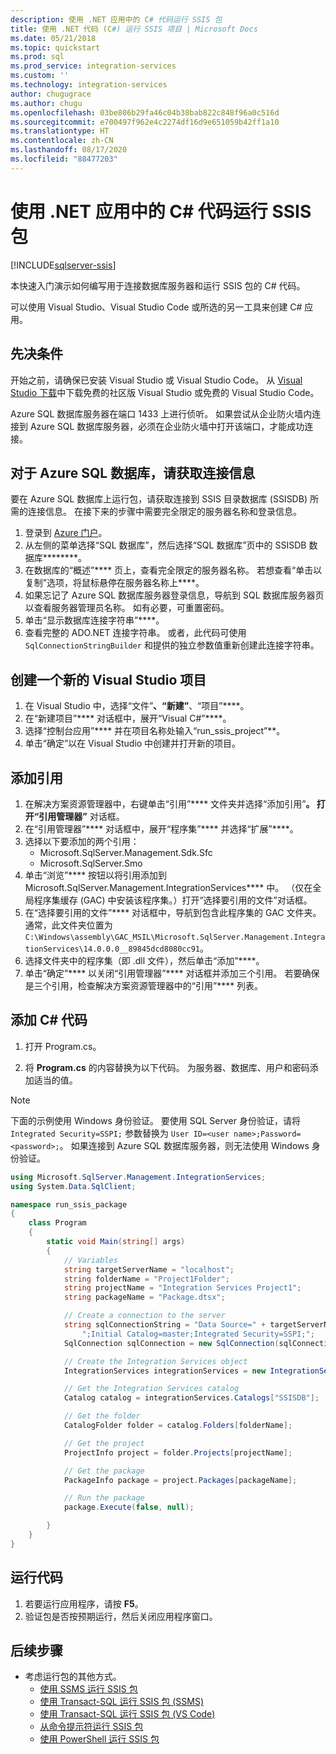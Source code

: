 ```yaml
---
description: 使用 .NET 应用中的 C# 代码运行 SSIS 包
title: 使用 .NET 代码 (C#) 运行 SSIS 项目 | Microsoft Docs
ms.date: 05/21/2018
ms.topic: quickstart
ms.prod: sql
ms.prod_service: integration-services
ms.custom: ''
ms.technology: integration-services
author: chugugrace
ms.author: chugu
ms.openlocfilehash: 03be806b29fa46c04b38bab822c848f96a0c516d
ms.sourcegitcommit: e700497f962e4c2274df16d9e651059b42ff1a10
ms.translationtype: HT
ms.contentlocale: zh-CN
ms.lasthandoff: 08/17/2020
ms.locfileid: "88477203"
---
```

# <a name="run-an-ssis-package-with-c-code-in-a-net-app"></a>使用 .NET 应用中的 C# 代码运行 SSIS 包

[!INCLUDE[sqlserver-ssis](../includes/applies-to-version/sqlserver-ssis.md)]


本快速入门演示如何编写用于连接数据库服务器和运行 SSIS 包的 C# 代码。

可以使用 Visual Studio、Visual Studio Code 或所选的另一工具来创建 C# 应用。

## <a name="prerequisites"></a>先决条件

开始之前，请确保已安装 Visual Studio 或 Visual Studio Code。 从 [Visual Studio 下载](https://www.visualstudio.com/downloads/)中下载免费的社区版 Visual Studio 或免费的 Visual Studio Code。

Azure SQL 数据库服务器在端口 1433 上进行侦听。 如果尝试从企业防火墙内连接到 Azure SQL 数据库服务器，必须在企业防火墙中打开该端口，才能成功连接。

## <a name="for-azure-sql-database-get-the-connection-info"></a>对于 Azure SQL 数据库，请获取连接信息

要在 Azure SQL 数据库上运行包，请获取连接到 SSIS 目录数据库 (SSISDB) 所需的连接信息。 在接下来的步骤中需要完全限定的服务器名称和登录信息。

1. 登录到 [Azure 门户](https://portal.azure.com/)。
2. 从左侧的菜单选择“SQL 数据库”，然后选择“SQL 数据库”页中的 SSISDB 数据库********。 
3. 在数据库的“概述”**** 页上，查看完全限定的服务器名称。 若想查看“单击以复制”选项，将鼠标悬停在服务器名称上****。 
4. 如果忘记了 Azure SQL 数据库服务器登录信息，导航到 SQL 数据库服务器页以查看服务器管理员名称。 如有必要，可重置密码。
5. 单击“显示数据库连接字符串”****。
6. 查看完整的 ADO.NET 连接字符串。 或者，此代码可使用 `SqlConnectionStringBuilder` 和提供的独立参数值重新创建此连接字符串。

## <a name="create-a-new-visual-studio-project"></a>创建一个新的 Visual Studio 项目

1. 在 Visual Studio 中，选择“文件”****、“新建”****、“项目”****。 
2. 在“新建项目”**** 对话框中，展开“Visual C#”****。
3. 选择“控制台应用”**** 并在项目名称处输入“run_ssis_project”**。
4. 单击“确定”以在 Visual Studio 中创建并打开新的项目。

## <a name="add-references"></a>添加引用
1. 在解决方案资源管理器中，右键单击“引用”**** 文件夹并选择“添加引用”****。 打开“引用管理器”**** 对话框。
2. 在“引用管理器”**** 对话框中，展开“程序集”**** 并选择“扩展”****。
3. 选择以下要添加的两个引用：
    -   Microsoft.SqlServer.Management.Sdk.Sfc
    -   Microsoft.SqlServer.Smo
4. 单击“浏览”**** 按钮以将引用添加到 Microsoft.SqlServer.Management.IntegrationServices**** 中。 （仅在全局程序集缓存 (GAC) 中安装该程序集。）打开“选择要引用的文件”对话框。
5. 在“选择要引用的文件”**** 对话框中，导航到包含此程序集的 GAC 文件夹。 通常，此文件夹位置为 `C:\Windows\assembly\GAC_MSIL\Microsoft.SqlServer.Management.IntegrationServices\14.0.0.0__89845dcd8080cc91`。
6. 选择文件夹中的程序集（即 .dll 文件），然后单击“添加”****。
7. 单击“确定”**** 以关闭“引用管理器”**** 对话框并添加三个引用。 若要确保是三个引用，检查解决方案资源管理器中的“引用”**** 列表。

## <a name="add-the-c-code"></a>添加 C# 代码 
1. 打开 Program.cs。

2. 将 **Program.cs** 的内容替换为以下代码。 为服务器、数据库、用户和密码添加适当的值。

> [!NOTE]
> 下面的示例使用 Windows 身份验证。 要使用 SQL Server 身份验证，请将 `Integrated Security=SSPI;` 参数替换为 `User ID=<user name>;Password=<password>;`。 如果连接到 Azure SQL 数据库服务器，则无法使用 Windows 身份验证。


```csharp
using Microsoft.SqlServer.Management.IntegrationServices;
using System.Data.SqlClient;

namespace run_ssis_package
{
    class Program
    {
        static void Main(string[] args)
        {
            // Variables
            string targetServerName = "localhost";
            string folderName = "Project1Folder";
            string projectName = "Integration Services Project1";
            string packageName = "Package.dtsx";

            // Create a connection to the server
            string sqlConnectionString = "Data Source=" + targetServerName +
                ";Initial Catalog=master;Integrated Security=SSPI;";
            SqlConnection sqlConnection = new SqlConnection(sqlConnectionString);

            // Create the Integration Services object
            IntegrationServices integrationServices = new IntegrationServices(sqlConnection);

            // Get the Integration Services catalog
            Catalog catalog = integrationServices.Catalogs["SSISDB"];

            // Get the folder
            CatalogFolder folder = catalog.Folders[folderName];

            // Get the project
            ProjectInfo project = folder.Projects[projectName];

            // Get the package
            PackageInfo package = project.Packages[packageName];

            // Run the package
            package.Execute(false, null);

        }
    }
}
```

## <a name="run-the-code"></a>运行代码

1. 若要运行应用程序，请按 **F5**。
2. 验证包是否按预期运行，然后关闭应用程序窗口。

## <a name="next-steps"></a>后续步骤
- 考虑运行包的其他方式。
    - [使用 SSMS 运行 SSIS 包](./ssis-quickstart-run-ssms.md)
    - [使用 Transact-SQL 运行 SSIS 包 (SSMS)](./ssis-quickstart-run-tsql-ssms.md)
    - [使用 Transact-SQL 运行 SSIS 包 (VS Code)](ssis-quickstart-run-tsql-vscode.md)
    - [从命令提示符运行 SSIS 包](./ssis-quickstart-run-cmdline.md)
    - [使用 PowerShell 运行 SSIS 包](ssis-quickstart-run-powershell.md)

